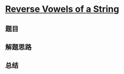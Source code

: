 # [Reverse Vowels of a String](https://leetcode.com/problems/reverse-vowels-of-a-string/)
## 题目


## 解题思路


## 总结


